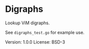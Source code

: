 # Digraphs

Lookup ViM digraphs.

See `digraphs_test.go` for example use.

Version: 1.0.0
License: BSD-3
